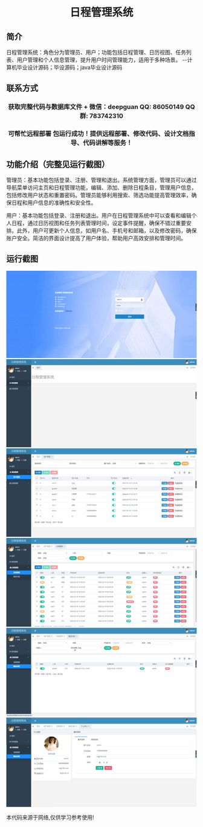 <p><h1 align="center">日程管理系统</h1></p>

## 简介
日程管理系统：角色分为管理员、用户；功能包括日程管理、日历视图、任务列表、用户管理和个人信息管理，提升用户时间管理能力，适用于多种场景。    --计算机毕业设计源码；毕设源码；java毕业设计源码


## 联系方式
<p><h3 align="center">获取完整代码与数据库文件 + 微信：deepguan QQ: 86050149 QQ群: 783742310</h3></p>
<p><h3 align="center">可帮忙远程部署 包运行成功！提供远程部署、修改代码、设计文档指导、代码讲解等服务！</h3></p>

## 功能介绍（完整见运行截图）
管理员：基本功能包括登录、注册、管理和退出。系统管理方面，管理员可以通过导航菜单访问主页和日程管理功能，编辑、添加、删除日程条目，管理用户信息，包括修改用户状态和重置密码。管理员能够利用搜索、筛选功能提高管理效率，确保日程和用户信息的准确性和安全性。

用户：基本功能包括登录、注册和退出。用户在日程管理系统中可以查看和编辑个人日程，通过日历视图和任务列表管理时间，设定事件提醒，确保不错过重要安排。此外，用户可更新个人信息，如用户名、手机号和邮箱，以及修改密码，确保账户安全。简洁的界面设计提高了用户体验，帮助用户高效安排和管理时间。


## 运行截图
![](imgs/588112-20220616235632031-2138273264.png)
![](imgs/588112-20220616235638013-1493768343.png)
![](imgs/588112-20220616235641584-657381941.png)
![](imgs/588112-20220616235645431-1378613035.png)
![](imgs/588112-20220616235649045-667105139.png)
![](imgs/588112-20220616235654531-292188170.png)

<p>本代码来源于网络,仅供学习参考使用!</p>

